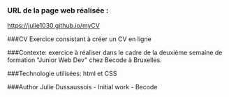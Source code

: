 ### URL de la page web réalisée :
https://julie1030.github.io/myCV

###CV
Exercice consistant à créer un CV en ligne

###Contexte:
exercice à réaliser dans le cadre de la deuxième semaine de formation "Junior Web Dev" chez Becode à Bruxelles.

###Technologie utilisées:
html et CSS

###Author
Julie Dussaussois - Initial work - Becode
